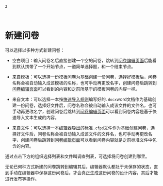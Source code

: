 ```index
2
```
```tag

```
```summary

```

# 新建问卷

可以选择以多种方式新建问卷：

+ 空白项目：输入问卷名后直接创建一个空的问卷，跳转到[问卷编辑页面](../design/concept.md)后能看到默认携带了一个开始节点，一道简单选择题，和一个结束节点。

+ 来自模板：可以选择一份模板问卷为基础创建一份问卷，选择好模板后，问卷名称会被自动输入成该模板的名称，也可手动再更改名字，创建问卷后跳转到[问卷编辑页面](../design/concept.md)可以看到的内容和之前所基于的模板问卷的内容一样。

+ 来自文本：可以选择一本按[快速导入规则](../design/advance-topic/import-export.md)编写好的`.docx`word文档作为基础创建一份问卷，选择好文件后，问卷名称会被自动输入成该文件的文件名，也可手动再更改名字，创建问卷后跳转到[问卷编辑页面](../design/concept.md)可以看到问卷内容是基于快速导入文本生成的内容。
+ 来自文件：可以选择一本[编辑器导出](../design/advance-topic/import-export.md)的标准`.cfpd`文件作为基础创建问卷，选择好文件后，问卷名称会被自动输入成该文件的文件名，也可手动再更改名字，创建问卷后跳转到[问卷编辑页面](../design/concept.md)可以看到问卷内容就是之前标准文件中包含的内容。


通过点击下方的组织选择列表和文件叫调查列表，可选择将问卷创建到哪里。

无论已何种方式新建的问卷跳转到编辑其后，编辑器默认都处于未保存的状态，直到手动在编辑器中保存这份问卷后，才会真正生成这份问卷的设计内容，其后才能进行发布等操作。